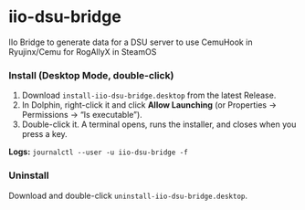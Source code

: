 # iio-dsu-bridge
IIo Bridge to generate data for a DSU server to use CemuHook in Ryujinx/Cemu for RogAllyX in SteamOS

### Install (Desktop Mode, double-click)
1. Download `install-iio-dsu-bridge.desktop` from the latest Release.
2. In Dolphin, right-click it and click **Allow Launching** (or Properties → Permissions → “Is executable”).
3. Double-click it. A terminal opens, runs the installer, and closes when you press a key.

**Logs:** `journalctl --user -u iio-dsu-bridge -f`

### Uninstall
Download and double-click `uninstall-iio-dsu-bridge.desktop`.
